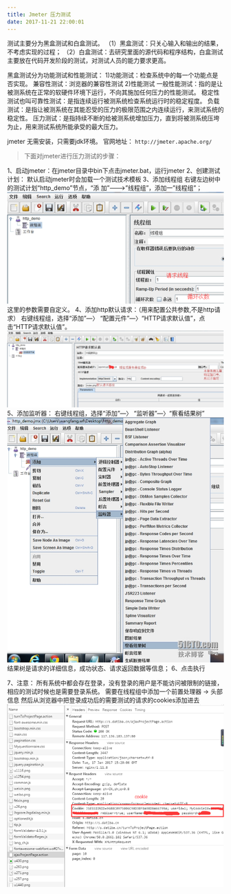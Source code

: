 ```yaml
---
title: Jmeter 压力测试 
date: 2017-11-21 22:00:01
---
```


测试主要分为黑盒测试和白盒测试。
（1）黑盒测试：只关心输入和输出的结果，不考虑实现的过程；
（2）白盒测试：去研究里面的源代码和程序结构，白盒测试主要放在代码开发阶段的测试，对测试人员的能力要求更高。

黑盒测试分为功能测试和性能测试：
1)功能测试：检查系统中的每一个功能点是否实现。
兼容性测试：浏览器的兼容性测试 
2)性能测试
一般性能测试：指的是让被测系统在正常的软硬件环境下运行，不向其施加任何压力的性能测试。
稳定性测试也叫可靠性测试：是指连续运行被测系统检查系统运行时的稳定程度。
负载测试：是指让被测系统在其能忍受的压力的极限范围之内连续运行，来测试系统的稳定性。
压力测试：是指持续不断的给被测系统增加压力，直到将被测系统压垮为止，用来测试系统所能承受的最大压力。

jmeter 无需安装，只需要jdk环境。
官网地址： ``` http://jmeter.apache.org/ ```

>  下面对jmeter进行压力测试的步骤：

1、启动jmeter：在jmeter目录中bin下点击jmeter.bat，运行jmeter
2、创建测试计划：
默认启动jmeter时会加载一个测试技术模板
3、添加线程组
右键左边树中的测试计划“http_demo”节点，“添 加”--->”线程组”，添加一”线程组”；
![jmeter](/images/201711/20171121-jmeter-1.png)
这里的参数需要自定义。
4、添加http默认请求：（用来配置公共参数,不是http请求）
右键线程组，选择“添加”—〉 “配置元件”—〉“HTTP请求默认值”，点击“HTTP请求默认值”。
![jmeter](/images/201711/20171121-jmeter-2.png)
5、添加监听器：
右键线程组，选择“添加”—〉 “监听器”—〉“察看结果树”
![jmeter](/images/201711/20171121-jmeter-3.png)
结果树是请求的详细信息，成功状态、请求返回数据等信息；
6、点击执行

7、注意：
所有系统中都会存在登录，没有登录的用户是不能访问被限制的链接，相应的测试时候也是需要登录系统。
需要在线程组中添加一个前置处理器 -> 头部信息
然后从浏览器中把登录成功后的需要测试的请求的cookies添加进去
![jmeter](/images/201711/20171121-jmeter-4.png)

